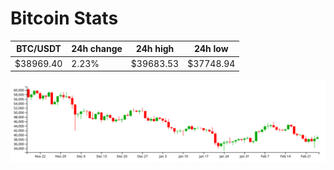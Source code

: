 # Bitcoin Stats

BTC/USDT|24h change|24h high|24h low|
|---|---|---|---|
|$38969.40|2.23%|$39683.53|$37748.94|

<img src="./chart.svg">
